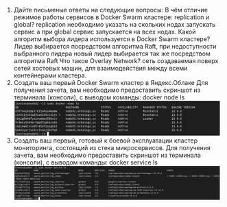 1. Дайте письменые ответы на следующие вопросы:
В чём отличие режимов работы сервисов в Docker Swarm кластере: replication и global? replication необходимо указать на скольких нодах запускать сервис а при global сервис запускается на всех нодах.
Какой алгоритм выбора лидера используется в Docker Swarm кластере?
Лидер выбирается посредством алгоритма Raft, при недоступности выбранного лидера новый лидер выбирается так же посредством алгоритма Raft
Что такое Overlay Network? сеть создаваемая поверх сетей хостовых машин, для взаимодействия между всеми контейнерами кластера.
2. Создать ваш первый Docker Swarm кластер в Яндекс.Облаке
Для получения зачета, вам необходимо предоставить скриншот из терминала (консоли), с выводом команды:
docker node ls
![Packer](/images/5_02.png)  
3. Создать ваш первый, готовый к боевой эксплуатации кластер мониторинга, состоящий из стека микросервисов.
Для получения зачета, вам необходимо предоставить скриншот из терминала (консоли), с выводом команды:
docker service ls
![Packer](/images/5_03.png)